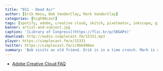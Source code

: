 ```yaml
---
title: "011 - Dead Air"
author: [Erik Hess, Bob VanderClay, Mark VanderClay]
categories: [high90cast]
tags: [spotify, adobe, creative cloud, skitch, pixelmator, inkscape, gimp]
banner: artist-and-subject.jpg
caption: '[Library of Congress](https://flic.kr/p/5BGAPe)'
download: http://audio.simplecast.fm/15331.mp3
player: https://simplecast.fm/e/15331
twitter: https://simplecast.fm/s/8bb990ee
summary: 'Bob visits an old friend. Erik is in a time crunch. Mark is at a loss for words.'
---
```


* [Adobe Creative Cloud FAQ](https://helpx.adobe.com/creative-cloud/faq.html)
